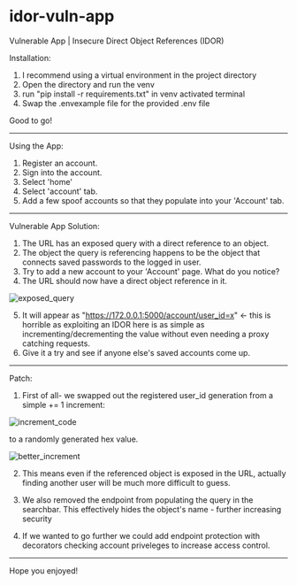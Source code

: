 # idor-vuln-app
Vulnerable App | Insecure Direct Object References (IDOR)

Installation:

1. I recommend using a virtual environment in the project directory
2. Open the directory and run the venv
3. run "pip install -r requirements.txt" in venv activated terminal
4. Swap the .envexample file for the provided .env file

Good to go!

____________________________________________________________________


Using the App:

1. Register an account.
2. Sign into the account.
3. Select 'home'
4. Select 'account' tab.
5. Add a few spoof accounts so that they populate into your 'Account' tab.

____________________________________________________________________


Vulnerable App Solution:

1. The URL has an exposed query with a direct reference to an object.
2. The object the query is referencing happens to be the object that connects saved passwords to 
       the logged in user.
3. Try to add a new account to your 'Account' page. What do you notice?
4. The URL should now have a direct object reference in it.

![exposed_query](https://user-images.githubusercontent.com/91342671/163654433-296dc4a2-38fb-41b8-86f6-e6ab74b3fe7d.jpg)

5. It will appear as "https://172.0.0.1:5000/account/user_id=x" <- this is horrible as exploiting an IDOR here
       is as simple as incrementing/decrementing the value without even needing a proxy catching requests.
4. Give it a try and see if anyone else's saved accounts come up.

____________________________________________________________________


Patch:

1. First of all- we swapped out the registered user_id generation from a simple += 1 increment:

![increment_code](https://user-images.githubusercontent.com/91342671/163654412-115ed502-b399-4698-8789-76804a1ac7e8.jpg)

to a randomly generated hex value.

![better_increment](https://user-images.githubusercontent.com/91342671/163654521-77578208-7349-4469-84f8-f0d534d13f5a.jpg)

2. This means even if the referenced object is exposed in the URL,
actually finding another user will be much more difficult to guess.

3. We also removed the endpoint from populating the query in the searchbar. 
       This effectively hides the object's name - further increasing security
       
4. If we wanted to go further we could add endpoint protection with decorators checking account priveleges to increase access control.

____________________________________________________________________


Hope you enjoyed!
